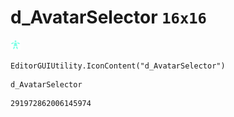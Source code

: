 # d_AvatarSelector `16x16`
<img src="/img/d_AvatarSelector.png" width=16 height=16>

``` CSharp
EditorGUIUtility.IconContent("d_AvatarSelector")
```
```
d_AvatarSelector
```
```
291972862006145974
```

